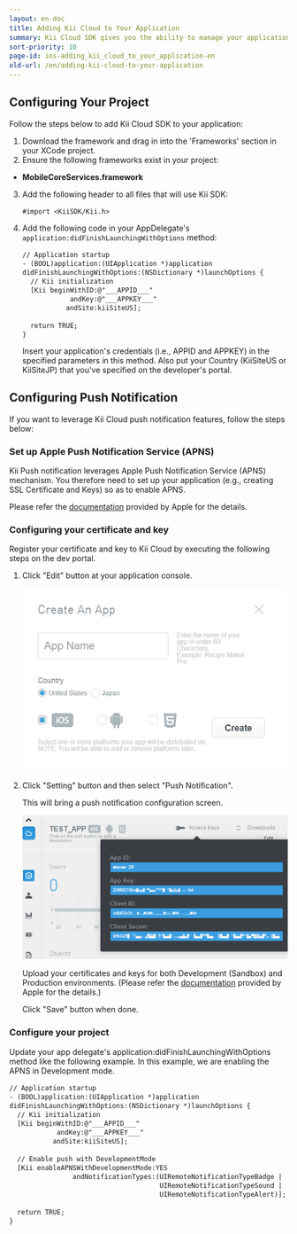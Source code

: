 ```yaml
---
layout: en-doc
title: Adding Kii Cloud to Your Application
summary: Kii Cloud SDK gives you the ability to manage your application users and data with only a few lines of client code.
sort-priority: 10
page-id: ios-adding_kii_cloud_to_your_application-en
old-url: /en/adding-kii-cloud-to-your-application
---
```

## Configuring Your Project

Follow the steps below to add Kii Cloud SDK to your application:

1. Download the framework and drag in into the 'Frameworks' section in your XCode project.
2. Ensure the following frameworks exist in your project:
  * **MobileCoreServices.framework**
3. Add the following header to all files that will use Kii SDK:

    ```objc
    #import <KiiSDK/Kii.h>
    ```

4. Add the following code in your AppDelegate's `application:didFinishLaunchingWithOptions` method:

    ```objc
    // Application startup
    - (BOOL)application:(UIApplication *)application didFinishLaunchingWithOptions:(NSDictionary *)launchOptions {
      // Kii initialization
      [Kii beginWithID:@"___APPID___" 
                andKey:@"___APPKEY___" 
               andSite:kiiSiteUS];

      return TRUE;
    }
    ```

    Insert your application's credentials (i.e., APPID and APPKEY) in the specified parameters in this method.  Also put your Country (KiiSiteUS or KiiSiteJP) that you've specified on the developer's portal.

## Configuring Push Notification

If you want to leverage Kii Cloud push notification features, follow the steps below:

### Set up Apple Push Notification Service (APNS)

Kii Push notification leverages Apple Push Notification Service (APNS) mechanism.  You therefore need to set up your application (e.g., creating SSL Certificate and Keys) so as to enable APNS.

Please refer the [documentation](http://developer.apple.com/library/ios/#documentation/NetworkingInternet/Conceptual/RemoteNotificationsPG/Introduction/Introduction.html#//apple_ref/doc/uid/TP40008194-CH1-SW1) provided by Apple for the details.

### Configuring your certificate and key

Register your certificate and key to Kii Cloud by executing the following steps on the dev portal.

1.  Click "Edit" button at your application console.

    ![](01.png)

2.  Click "Setting" button and then select "Push Notification".

    This will bring a push notification configuration screen.  

    ![](02.png)

    Upload your certificates and keys for both Development (Sandbox) and Production environments.  (Please refer the [documentation](http://developer.apple.com/library/ios/#documentation/NetworkingInternet/Conceptual/RemoteNotificationsPG/ProvisioningDevelopment/ProvisioningDevelopment.html#//apple_ref/doc/uid/TP40008194-CH104-SW1) provided by Apple for the details.)

    Click "Save" button when done.

### Configure your project

Update your app delegate's application:didFinishLaunchingWithOptions method like the following example.  In this example, we are enabling the APNS in Development mode.

```objc
// Application startup
- (BOOL)application:(UIApplication *)application didFinishLaunchingWithOptions:(NSDictionary *)launchOptions {
  // Kii initialization
  [Kii beginWithID:@"___APPID___" 
            andKey:@"___APPKEY___" 
           andSite:kiiSiteUS];

  // Enable push with DevelopmentMode
  [Kii enableAPNSWithDevelopmentMode:YES 
                andNotificationTypes:(UIRemoteNotificationTypeBadge |
                                      UIRemoteNotificationTypeSound |
                                      UIRemoteNotificationTypeAlert)];

  return TRUE;
}
```
